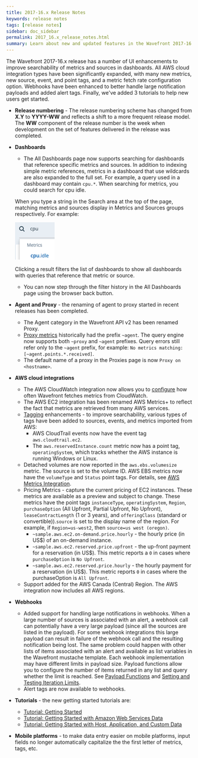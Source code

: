 ```yaml
---
title: 2017-16.x Release Notes
keywords: release notes
tags: [release notes]
sidebar: doc_sidebar
permalink: 2017_16.x_release_notes.html
summary: Learn about new and updated features in the Wavefront 2017-16.x release.
---
```


The Wavefront 2017-16.x release has a number of UI enhancements to improve searchability of metrics and sources in dashboards. All AWS cloud integration types have been significantly expanded, with many new metrics, new source, event, and point tags, and a metric fetch rate configuration option. Webhooks have been enhanced to better handle large notification payloads and added alert tags. Finally, we've added 3 tutorials to help new users get started.

- **Release numbering** - The release numbering scheme has changed from **X.Y** to **YYYY-WW** and reflects a shift to a more frequent release model. The **WW** component of the release number is the week when development on the set of features delivered in the release was completed.
- **Dashboards**
  - The All Dashboards page now supports searching for dashboards that reference specific metrics and sources. In addition to indexing simple metric references, metrics in a dashboard that use wildcards are also expanded to the full set. For example, a query used in a dashboard may contain `cpu.*`. When searching for metrics, you could search for cpu idle.

  When you type a string in the Search area at the top of the page, matching metrics and sources display in Metrics and Sources groups respectively. For example:

    ![db search](images/db_search_metrics.png)

    Clicking a result filters the list of dashboards to show all dashboards with queries that reference that metric or source.
  - You can now step through the filter history in the All Dashboards page using the browser back button.
- **Agent and Proxy** - the renaming of agent to proxy started in recent releases has been completed.
  - The Agent category in the Wavefront API v2 has been renamed Proxy.
  - [Proxy metrics](wavefront_monitoring.html) historically had the prefix `~agent`. The query engine now supports both `~proxy` and `~agent` prefixes.  Query errors still refer only to the `~agent` prefix, for example: `No metrics matching: [~agent.points.*.received]`.
  - The default name of a proxy in the Proxies page is now `Proxy on <hostname>`.
- **AWS cloud integrations**
  - The AWS CloudWatch integration now allows you to [configure](integrations_aws_metrics.html#configuring-cloudwatch-metric-ingestion) how often Wavefront fetches metrics from CloudWatch.
  - The AWS EC2 integration has been renamed AWS Metrics+ to reflect the fact that metrics are retrieved from many AWS services.
  - [Tagging](tags_overview.html) enhancements - to improve searchability, various types of tags have been added to sources, events, and metrics imported from AWS:
    - AWS CloudTrail events now have the event tag `aws.cloudtrail.ec2`.
    - The `aws.reservedInstance.count` metric now has a point tag, `operatingSystem`, which tracks whether the AWS instance is running Windows or Linux.
  - Detached volumes are now reported in the `aws.ebs.volumesize` metric. The source is set to the volume ID. AWS EBS metrics now have the `volumeType` and `Status` point tags. For details, see [AWS Metrics Integration](integrations_aws_metrics.html#aws-metrics-integration).
  - Pricing Metrics - capture the current pricing of EC2 instances. These metrics are available as a preview and subject to change. These metrics have the point tags  `instanceType`, `operatingSystem`, `Region`, `purchaseOption` (All Upfront, Partial Upfront, No Upfront), `leaseContractLength` (1 or 3 years), and `offeringClass` (standard or convertible)).`source` is set to the display name of the region. For example, if `Region=us-west2`, then `source=us west (oregon)`. 
    - `~sample.aws.ec2.on-demand.price.hourly` - the hourly price (in US$) of an on-demand instance.
    - `~sample.aws.ec2.reserved.price.upfront` - the up-front payment for a reservation (in US$).  This metric reports a `0` in cases where `purchaseOption` is `No Upfront`.
    - `~sample.aws.ec2.reserved.price.hourly` - the hourly payment for a reservation (in US$). This metric reports `0` in cases where the purchaseOption is `All Upfront`.
  - Support added for the AWS Canada (Central) Region. The AWS integration now includes all AWS regions.
- **Webhooks**
  - Added support for handling large notifications in webhooks. When a large number of sources is associated with an alert, a webhook call can potentially have a very large payload (since all the sources are listed in the payload). For some webhook integrations this large payload can result in failure of the webhook call and the resulting notification being lost. The same problem could happen with other lists of items associated with an alert and available as list variables in the Wavefront mustache template. Each webhook implementation may have different limits in payload size. Payload functions allow you to configure the number of items returned in any list and query whether the limit is reached. See [Payload Functions](webhooks_managing.html#payload-functions) and [Setting and Testing Iteration Limits](webhooks_managing.html#setting-and-testing-iteration-limits).
  - Alert tags are now available to webhooks.
- **Tutorials** - the new getting started tutorials are:
  - [Tutorial: Getting Started](tutorial_getting_started.html)
  - [Tutorial: Getting Started with Amazon Web Services Data](tutorial_aws_data_ingestion.html)
  - [Tutorial: Getting Started with Host, Application, and Custom Data](tutorial_proxy_data_ingestion.html)
- **Mobile platforms** - to make data entry easier on mobile platforms, input fields no longer automatically capitalize the the first letter of metrics, tags, etc.